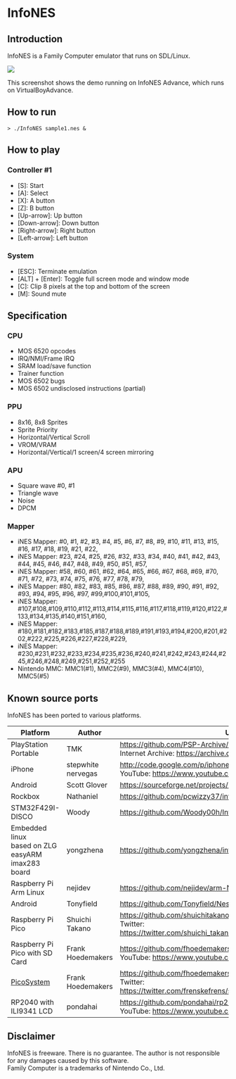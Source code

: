 # InfoNES

## Introduction
InfoNES is a Family Computer emulator that runs on SDL/Linux.

![](https://github.com/jay-kumogata/InfoNES/blob/master/screenshots/infones_gba.png)

This screenshot shows the demo running on InfoNES Advance, which runs on VirtualBoyAdvance.

## How to run

	> ./InfoNES sample1.nes &

## How to play
### Controller #1
- [S\]: Start
- [A\]: Select
- [X]: A button
- [Z]: B button 
- [Up-arrow]: Up button 
- [Down-arrow]: Down button 
- [Right-arrow]: Right button 
- [Left-arrow]: Left button 
### System
- [ESC]: Terminate emulation
- [ALT] + [Enter]: Toggle full screen mode and window mode 
- [C]: Clip 8 pixels at the top and bottom of the screen
- [M]: Sound mute

## Specification
### CPU
- MOS 6520 opcodes
- IRQ/NMI/Frame IRQ
- SRAM load/save function
- Trainer function
- MOS 6502 bugs
- MOS 6502 undisclosed instructions (partial)
### PPU 
- 8x16, 8x8 Sprites
- Sprite Priority
- Horizontal/Vertical Scroll 
- VROM/VRAM 
- Horizontal/Vertical/1 screen/4 screen mirroring
### APU
- Square wave #0, #1
- Triangle wave
- Noise
- DPCM
### Mapper
- iNES Mapper: #0,  #1,  #2,  #3,  #4,  #5,  #6,  #7,  #8,  #9, #10, #11, #13, #15, #16, #17, #18, #19, #21, #22,
- iNES Mapper: #23, #24, #25, #26, #32, #33, #34, #40, #41, #42, #43, #44, #45, #46, #47, #48, #49, #50, #51, #57,
- iNES Mapper: #58, #60, #61, #62, #64, #65, #66, #67, #68, #69, #70, #71, #72, #73, #74, #75, #76, #77, #78, #79,
- iNES Mapper: #80, #82, #83, #85, #86, #87, #88, #89, #90, #91, #92, #93, #94, #95, #96, #97, #99,#100,#101,#105,
- iNES Mapper:  #107,#108,#109,#110,#112,#113,#114,#115,#116,#117,#118,#119,#120,#122,#133,#134,#135,#140,#151,#160,
- iNES Mapper:  #180,#181,#182,#183,#185,#187,#188,#189,#191,#193,#194,#200,#201,#202,#222,#225,#226,#227,#228,#229,
- iNES Mapper:  #230,#231,#232,#233,#234,#235,#236,#240,#241,#242,#243,#244,#245,#246,#248,#249,#251,#252,#255
- Nintendo MMC: MMC1(#1), MMC2(#9), MMC3(#4), MMC4(#10), MMC5(#5)

## Known source ports

InfoNES has been ported to various platforms.

|Platform|Author|URL|
|--------|------|---|
|PlayStation Portable|TMK|https://github.com/PSP-Archive/InfoNES<br>Internet Archive: https://archive.org/details/info-nes-r-03.7z|
|iPhone|stepwhite<br>nervegas|http://code.google.com/p/iphonenes/<br>YouTube: https://www.youtube.com/watch?v=LVh429Dp7r0|
|Android|Scott Glover|https://sourceforge.net/projects/infones-droid/|
|Rockbox|Nathaniel|https://github.com/pcwizzy37/infones-rockbox|
|STM32F429I-DISCO|Woody|https://github.com/Woody00h/InfoNES|
|Embedded linux<br>based on ZLG easyARM imax283 board|yongzhena|https://github.com/yongzhena/infoNES|
|Raspberry Pi<br>Arm Linux|nejidev|https://github.com/nejidev/arm-NES-linux|
|Android|Tonyfield|https://github.com/Tonyfield/Nester|
|Raspberry Pi Pico|Shuichi Takano|https://github.com/shuichitakano/pico-infones<br>Twitter: https://twitter.com/shuichi_takano/status/1477702448907419649|
|Raspberry Pi Pico with SD Card|Frank Hoedemakers|https://github.com/fhoedemakers/pico-infonesPlus<br>YouTube: https://www.youtube.com/watch?v=OEcpNMNzZCQ|
|[PicoSystem](https://shop.pimoroni.com/products/picosystem)|Frank Hoedemakers|https://github.com/fhoedemakers/PicoSystem_InfoNes<br>Twitter: https://twitter.com/frenskefrens/status/1637439574375800832|
|RP2040 with ILI9341 LCD|pondahai|https://github.com/pondahai/rp2040-ili9341-infones<br>YouTube: https://www.youtube.com/shorts/_yGHtf-_yRU|

## Disclaimer
InfoNES is freeware. There is no guarantee. The author is not responsible for any damages caused by this software.  
Family Computer is a trademarks of Nintendo Co., Ltd.
